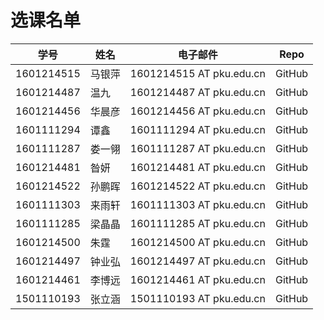 选课名单
=======

学号   |  姓名  |  电子邮件 | Repo
------ | ------ | -------- | ------
1601214515	| 马银萍| 1601214515 AT  pku.edu.cn	| GitHub
1601214487  | 温九	| 1601214487 AT  pku.edu.cn	| GitHub
1601214456  | 华晨彦| 1601214456 AT  pku.edu.cn | GitHub
1601111294	| 谭鑫	| 1601111294 AT  pku.edu.cn | GitHub
1601111287  | 娄一翎| 1601111287 AT  pku.edu.cn | GitHub
1601214481  | 昝妍	| 1601214481 AT  pku.edu.cn | GitHub
1601214522  | 孙鹏晖| 1601214522 AT  pku.edu.cn | GitHub
1601111303  | 来雨轩| 1601111303 AT  pku.edu.cn | GitHub
1601111285  | 梁晶晶| 1601111285 AT  pku.edu.cn | GitHub
1601214500  | 朱霆	| 1601214500 AT  pku.edu.cn | GitHub
1601214497  | 钟业弘| 1601214497 AT  pku.edu.cn | GitHub
1601214461  | 李博远| 1601214461 AT  pku.edu.cn | GitHub
1501110193  | 张立涵| 1501110193 AT  pku.edu.cn | GitHub
